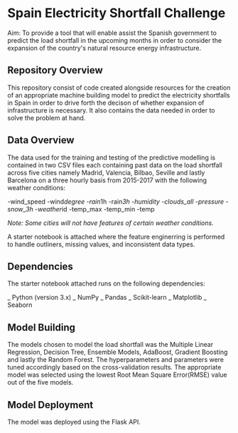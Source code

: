 # Spain Electricity Shortfall Challenge

Aim: To provide a tool that will enable assist the Spanish government to predict the load shortfall in the upcoming months in order to consider the expansion of the country's natural resource energy infrastructure.

## Repository Overview

This repository consist of code created alongside resources for the creation of an appropriate machine building model to predict the electricity shortfalls in Spain in order to drive forth the decison of whether expansion of infrastructure is necessary. It also contains the data needed in order to solve the problem at hand.

## Data Overview

The data used for the training and testing of the predictive modelling is contained in two CSV files each containing past data on the load shortfall across five cities namely Madrid, Valencia, Bilbao, Seville and lastly Barcelona on a three hourly basis from 2015-2017 with the following weather conditions:

-wind_speed
-wind*degree
-rain*1h
-rain*3h
-humidity
-clouds_all
-pressure
-snow_3h
-weather*id
-temp_max
-temp_min
-temp

_Note: Some cities will not have features of certain weather conditions._

A starter notebook is attached where the feature enginerring is performed to handle outliners, missing values, and inconsistent data types.

## Dependencies

The starter notebook attached runs on the following dependencies:

_ Python (version 3.x)
_ NumPy
_ Pandas
_ Scikit-learn
_ Matplotlib
_ Seaborn

## Model Building

The models chosen to model the load shortfall was the Multiple Linear Regression, Decision Tree, Ensemble Models, AdaBoost, Gradient Boosting and lastly the Random Forest. The hyperparameters and parameters were tuned accordingly based on the cross-validation results.
The appropriate model was selected using the lowest Root Mean Square Error(RMSE) value out of the five models.

## Model Deployment

The model was deployed using the Flask API.
